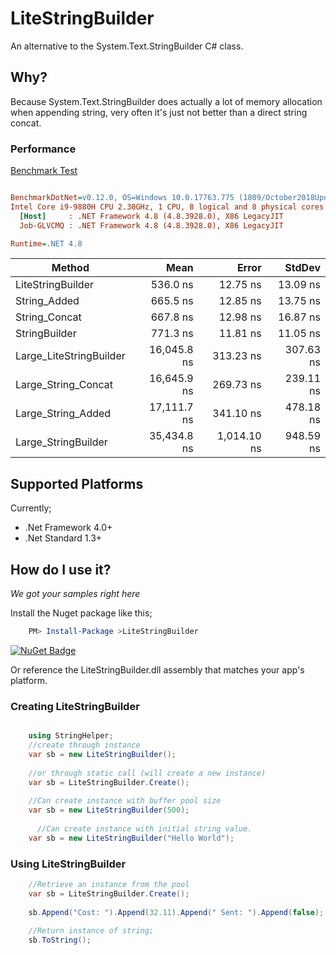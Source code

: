 # LiteStringBuilder

An alternative to the System.Text.StringBuilder C# class.

## Why?
Because System.Text.StringBuilder does actually a lot of memory allocation when appending string, very often it's just not better than a direct string concat.

### Performance
[Benchmark Test](https://github.com/justinamiller/LiteStringBuilder/blob/master/perf/Benchmark/StringBenchmark.cs)

``` ini

BenchmarkDotNet=v0.12.0, OS=Windows 10.0.17763.775 (1809/October2018Update/Redstone5)
Intel Core i9-9880H CPU 2.30GHz, 1 CPU, 8 logical and 8 physical cores
  [Host]     : .NET Framework 4.8 (4.8.3928.0), X86 LegacyJIT
  Job-GLVCMQ : .NET Framework 4.8 (4.8.3928.0), X86 LegacyJIT

Runtime=.NET 4.8  

```
|                  Method |        Mean |       Error |    StdDev | 
|------------------------ |------------:|------------:|----------:|
|       LiteStringBuilder |    536.0 ns |    12.75 ns |  13.09 ns |  
|            String_Added |    665.5 ns |    12.85 ns |  13.75 ns |  
|           String_Concat |    667.8 ns |    12.98 ns |  16.87 ns |
|           StringBuilder |    771.3 ns |    11.81 ns |  11.05 ns |
| Large_LiteStringBuilder | 16,045.8 ns |   313.23 ns | 307.63 ns | 
|     Large_String_Concat | 16,645.9 ns |   269.73 ns | 239.11 ns | 
|      Large_String_Added | 17,111.7 ns |   341.10 ns | 478.18 ns | 
|     Large_StringBuilder | 35,434.8 ns | 1,014.10 ns | 948.59 ns | 


## Supported Platforms
Currently;

* .Net Framework 4.0+
* .Net Standard 1.3+

## How do I use it?
*We got your samples right here*

Install the Nuget package like this;

```powershell
    PM> Install-Package >LiteStringBuilder
```
[![NuGet Badge](https://buildstats.info/nuget/LiteStringBuilder)](https://www.nuget.org/packages/LiteStringBuilder/)

Or reference the LiteStringBuilder.dll assembly that matches your app's platform.

### Creating LiteStringBuilder
```C#

    using StringHelper;
    //create through instance
    var sb = new LiteStringBuilder();
    
    //or through static call (will create a new instance)
    var sb = LiteStringBuilder.Create();
    
    //Can create instance with buffer pool size
    var sb = new LiteStringBuilder(500);
    
      //Can create instance with initial string value.
    var sb = new LiteStringBuilder("Hello World");
```

### Using LiteStringBuilder
```C#
    //Retrieve an instance from the pool
    var sb = LiteStringBuilder.Create();
 
    sb.Append("Cost: ").Append(32.11).Append(" Sent: ").Append(false);
    
    //Return instance of string;
    sb.ToString();
```


